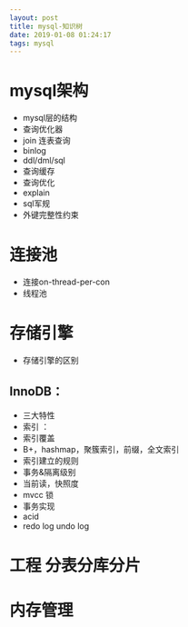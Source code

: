 ```yaml
--- 
layout: post 
title: mysql-知识树 
date: 2019-01-08 01:24:17 
tags: mysql 
---
```

# mysql架构
* mysql层的结构
* 查询优化器
* join 连表查询
* binlog
* ddl/dml/sql
* 查询缓存
* 查询优化
* explain
* sql军规
* 外键完整性约束
# 连接池
* 连接on-thread-per-con
* 线程池
# 存储引擎
* 存储引擎的区别
## InnoDB：
* 三大特性
* 索引 ：
* 索引覆盖
* B+，hashmap，聚簇索引，前缀，全文索引
* 索引建立的规则
* 事务&隔离级别
* 当前读，快照度
* mvcc 锁
* 事务实现
* acid
* redo log undo log
# 工程 分表分库分片
# 内存管理
